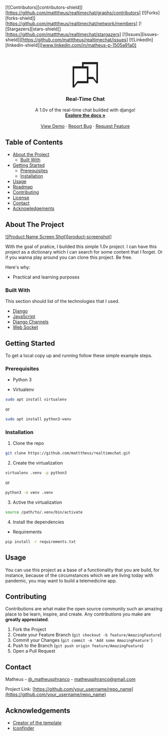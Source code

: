 <!--
*** Thanks to https://github.com/othneildrew/Best-README-Template
-->


[![Contributors][contributors-shield]][https://github.com/matttheus/realtimechat/graphs/contributors]
[![Forks][forks-shield]][https://github.com/matttheus/realtimechat/network/members]
[![Stargazers][stars-shield]][https://github.com/matttheus/realtimechat/stargazers]
[![Issues][issues-shield]][https://github.com/matttheus/realtimechat/issues]
[![LinkedIn][linkedin-shield]][www.linkedin.com/in/matheus-p-1505a91a0]



<!-- PROJECT LOGO -->
<br />
<p align="center">
  <a href="https://github.com/matttheus/realtimechat">
    <img src="images/logo.png" alt="Logo" width="80" height="80">
  </a>

  <h3 align="center">Real-Time Chat</h3>

  <p align="center">
    A 1.0v of the real-time chat builded with django!
    <br />
    <a href="https://github.com/matttheus/realtimechat"><strong>Explore the docs »</strong></a>
    <br />
    <br />
    <a href="https://github.com/matttheus/realtimechat">View Demo</a>
    ·
    <a href="https://github.com/matttheus/realtimechat/issues">Report Bug</a>
    ·
    <a href="https://github.com/matttheus/realtimechat/issues">Request Feature</a>
  </p>
</p>



<!-- TABLE OF CONTENTS -->
## Table of Contents

* [About the Project](#about-the-project)
  * [Built With](#built-with)
* [Getting Started](#getting-started)
  * [Prerequisites](#prerequisites)
  * [Installation](#installation)
* [Usage](#usage)
* [Roadmap](#roadmap)
* [Contributing](#contributing)
* [License](#license)
* [Contact](#contact)
* [Acknowledgements](#acknowledgements)



<!-- ABOUT THE PROJECT -->
## About The Project

[![Product Name Screen Shot][product-screenshot]](https://example.com)

With the goal of pratice, I builded this simple 1.0v project. I can have this project as a dictionary which I can search for some content that I forget. Or if you wanna play around you can clone this project. Be free.

Here's why:
* Practical and learning purposes

### Built With
This section should list of the technologies that I used.
* [Django](https://www.djangoproject.com/)
* [JavaScript](https://developer.mozilla.org/en-US/docs/Web/JavaScript)
* [Django Channels](https://channels.readthedocs.io/en/latest/index.html)
* [Web Socket](https://developer.mozilla.org/en-US/docs/Web/API/WebSocket)



<!-- GETTING STARTED -->
## Getting Started

To get a local copy up and running follow these simple example steps.

### Prerequisites

* Python 3

* Virtualenv
```sh
sudo apt install virtualenv
```

or

```sh
sudo apt install python3-venv
```

### Installation

1. Clone the repo
```sh
git clone https://github.com/matttheus/realtimechat.git
```
2. Create the virtualization
```sh
virtualenv .venv -p python3
```

or

```sh
python3 -m venv .venv
```

3. Active the virtualization
```sh
source /path/to/.venv/bin/activate
```

4. Install the dependencies

* Requirements
```sh
pip install -r requirements.txt
```

<!-- USAGE EXAMPLES -->
## Usage

You can use this project as a base of a functionality that you are build, for instance, because of the circumstances which we are living today with pandemic, you may want to build a telemedicine app.


<!-- CONTRIBUTING -->
## Contributing

Contributions are what make the open source community such an amazing place to be learn, inspire, and create. Any contributions you make are **greatly appreciated**.

1. Fork the Project
2. Create your Feature Branch (`git checkout -b feature/AmazingFeature`)
3. Commit your Changes (`git commit -m 'Add some AmazingFeature'`)
4. Push to the Branch (`git push origin feature/AmazingFeature`)
5. Open a Pull Request


<!-- CONTACT -->
## Contact

Matheus - [@_matheusphranco](https://twitter.com/_matheusphranco_) - matheusphranco@gmail.com

Project Link: [https://github.com/your_username/repo_name](https://github.com/your_username/repo_name)


<!-- ACKNOWLEDGEMENTS -->
## Acknowledgements
* [Creator of the template](https://github.com/othneildrew/Best-README-Template)
* [Iconfinder](https://www.iconfinder.com/)